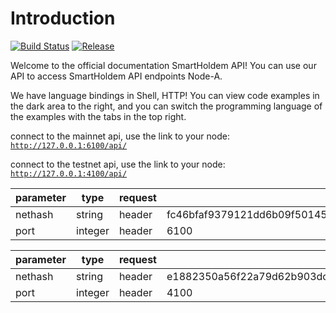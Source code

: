 # Introduction

[![Build Status](https://travis-ci.org/smartholdem/api-doc.svg?branch=master)](https://travis-ci.org/smartholdem/api-doc)
[![Release](https://img.shields.io/github/release/smartholdem/api-doc.svg)](https://github.com/smartholdem/api-doc/releases/latest)

Welcome to the official documentation SmartHoldem API! You can use our API to access SmartHoldem API endpoints Node-A.

We have language bindings in Shell, HTTP! 
You can view code examples in the dark area to the right, 
and you can switch the programming language of the examples with the tabs in the top right.


connect to the mainnet api, use the link to your node: <code>http://127.0.0.1:6100/api/</code>

connect to the testnet api, use the link to your node: <code>http://127.0.0.1:4100/api/</code>

parameter | type | request | mainnet  
--------- | ------- | ----------- | ----------- 
nethash | string | header | fc46bfaf9379121dd6b09f5014595c7b7bd52a0a6d57c5aff790b42a73c76da7
port | integer | header | 6100


parameter | type | request | testnet  
--------- | ------- | ----------- | ----------- 
nethash | string | header | e1882350a56f22a79d62b903dc2d0fc03c6aae88c6f09908ee3e2d6f1da7e2b3
port | integer | header | 4100
